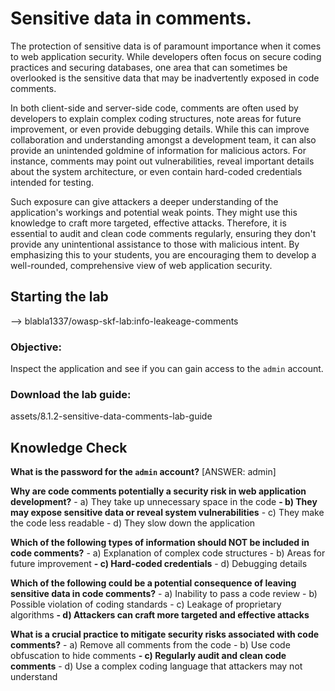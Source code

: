 # Sensitive data in comments.

The protection of sensitive data is of paramount importance when it comes to web application security. While developers often focus on secure coding practices and securing databases, one area that can sometimes be overlooked is the sensitive data that may be inadvertently exposed in code comments.

In both client-side and server-side code, comments are often used by developers to explain complex coding structures, note areas for future improvement, or even provide debugging details. While this can improve collaboration and understanding amongst a development team, it can also provide an unintended goldmine of information for malicious actors. For instance, comments may point out vulnerabilities, reveal important details about the system architecture, or even contain hard-coded credentials intended for testing.

Such exposure can give attackers a deeper understanding of the application's workings and potential weak points. They might use this knowledge to craft more targeted, effective attacks. Therefore, it is essential to audit and clean code comments regularly, ensuring they don't provide any unintentional assistance to those with malicious intent. By emphasizing this to your students, you are encouraging them to develop a well-rounded, comprehensive view of web application security.


## Starting the lab

<Link to digital ocean> --> blabla1337/owasp-skf-lab:info-leakeage-comments

### Objective:

Inspect the application and see if you can gain access to the `admin` account.

### Download the lab guide:

assets/8.1.2-sensitive-data-comments-lab-guide

## Knowledge Check

**What is the password for the `admin` account?**
[ANSWER: admin]

**Why are code comments potentially a security risk in web application development?**
    - a) They take up unnecessary space in the code
    **- b) They may expose sensitive data or reveal system vulnerabilities**
    - c) They make the code less readable
    - d) They slow down the application

**Which of the following types of information should NOT be included in code comments?**
    - a) Explanation of complex code structures
    - b) Areas for future improvement
  **- c) Hard-coded credentials**
    - d) Debugging details

**Which of the following could be a potential consequence of leaving sensitive data in code comments?**
    - a) Inability to pass a code review
    - b) Possible violation of coding standards
    - c) Leakage of proprietary algorithms
  **- d) Attackers can craft more targeted and effective attacks**

**What is a crucial practice to mitigate security risks associated with code comments?**
    - a) Remove all comments from the code
    - b) Use code obfuscation to hide comments
    **- c) Regularly audit and clean code comments**
    - d) Use a complex coding language that attackers may not understand

